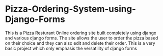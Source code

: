 # Pizza-Ordering-System-using-Django-Forms

This is a Pizza Resturant Online ordering site built completely using django and various django forms. The site allows the user to order the pizza based on their choice and they can also edit and delete their order. This is a very basic project which only emphasis the versatility of django forms
